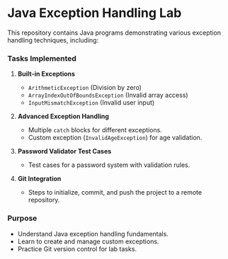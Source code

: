 # **Java Exception Handling Lab**  
This repository contains Java programs demonstrating various exception handling techniques, including:  

### **Tasks Implemented**  
1. **Built-in Exceptions**  
   - `ArithmeticException` (Division by zero)  
   - `ArrayIndexOutOfBoundsException` (Invalid array access)  
   - `InputMismatchException` (Invalid user input)  

2. **Advanced Exception Handling**  
   - Multiple `catch` blocks for different exceptions.  
   - Custom exception (`InvalidAgeException`) for age validation.  

3. **Password Validator Test Cases**  
   - Test cases for a password system with validation rules.  

4. **Git Integration**  
   - Steps to initialize, commit, and push the project to a remote repository.  

### **Purpose**  
- Understand Java exception handling fundamentals.  
- Learn to create and manage custom exceptions.  
- Practice Git version control for lab tasks.  
